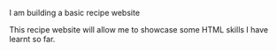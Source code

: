 I am building a basic recipe website

This recipe website will allow me to showcase some HTML skills I have learnt so far. 